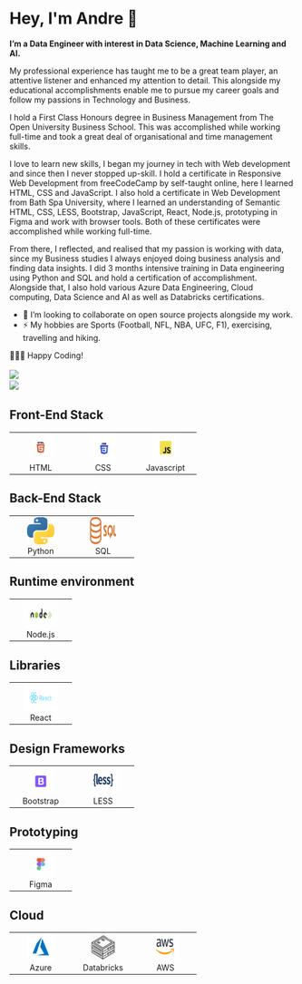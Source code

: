 <h1>Hey, I'm Andre 👋 </h1>
<strong>I’m a Data Engineer with interest in Data Science, Machine Learning and AI.</strong>

My professional experience has taught me to be a great team player, an attentive listener and enhanced my attention to detail. This alongside my educational accomplishments enable me to pursue my career goals and follow my passions in Technology and Business.

I hold a First Class Honours degree in Business Management from The Open University Business School. This was accomplished while working full-time and took a great deal of organisational and time management skills.

I love to learn new skills, I began my journey in tech with Web development and since then I never stopped up-skill. I hold a certificate in Responsive Web Development from freeCodeCamp by self-taught online, here I learned HTML, CSS and JavaScript. I also hold a certificate in Web Development from Bath Spa University, where I learned an understanding of Semantic HTML, CSS, LESS, Bootstrap, JavaScript, React, Node.js, prototyping in Figma and work with browser tools. Both of these certificates were accomplished while working full-time.

From there, I reflected, and realised that my passion is working with data, since my Business studies I always enjoyed doing business analysis and finding data insights.
I did 3 months intensive training in Data engineering using Python and SQL and hold a certification of accomplishment. Alongside that, I also hold various Azure Data Engineering, Cloud computing, Data Science and AI as well as Databricks certifications.


<ul>
<li>💞️ I’m looking to collaborate on open source projects alongside my work.</li>
<li>⚡️ My hobbies are Sports (Football, NFL, NBA, UFC, F1), exercising, travelling and hiking.</li>
</ul>
👨🏻‍💻 Happy Coding!


<br>
<br>
<img src="https://github-readme-stats.vercel.app/api/top-langs?username=andrecastropaiva&theme=dark"/>
<br>
<img src="https://github-readme-stats.vercel.app/api?username=andrecastropaiva&show_icons=true&theme=dark"/>

<h2>Front-End Stack</h2>
<table>
  <tr>
     <td align="center" width="96">
      <a href="https://html.com/">
        <img src="./logos/HTML.jpeg" width="48" height="48" alt="HTML logo" />
      </a>
      <br>HTML
    </td>
       <td align="center" width="96">
      <a href="https://www.w3.org/Style/CSS/Overview.en.html">
        <img src="./logos/CSS.jpeg" width="48" height="48" alt="CSS logo" />
      </a>
      <br>CSS
    </td>
      <td align="center" width="96">
      <a href="https://www.javascript.com/">
        <img src="./logos/Javascript.jpeg" width="48" height="48" alt="Javascript logo" />
      </a>
      <br>Javascript
    </td>
    </table>
    <h2>Back-End Stack</h2>
<table>
  <tr>
     <td align="center" width="96">
      <a href="https://www.python.org/">
        <img src="./logos/python.jpeg" width="48" height="48" alt="Python logo" />
      </a>
      <br>Python
    </td>
       <td align="center" width="96">
      <a href="https://en.wikipedia.org/wiki/SQL">
        <img src="./logos/sql.jpeg" width="48" height="48" alt="SQL logo" />
      </a>
         <br>SQL
    </td>
 </table>
    <h2> Runtime environment</h2>
    <table>
     <td align="center" width="96">
      <a href="https://nodejs.org/en/">
        <img src="./logos/node.jpeg" width="60" height="48" alt="Node logo" />
      </a>
      <br>Node.js
    </td>
    </table>
    <h2>Libraries</h2>
    <table>
    <td align="center" width="96">
      <a href="https://reactjs.org/" >
        <img src="./logos/React.jpeg" width="60" height="48" alt="React logo" />
      </a>
      <br>React
    </td>
  </table>
     <h2>Design Frameworks</h2>
    <table>
      <td align="center" width="96">
      <a href="https://getbootstrap.com/">
        <img src="./logos/Bootstrap.jpeg" width="48" height="48" alt="Bootstrap logo" />
      </a>
      <br>Bootstrap
    </td>
    <td align="center" width="96">
      <a href="https://lesscss.org/" >
        <img src="./logos/less.jpeg" width="60" height="48" alt="LESS logo" />
      </a>
      <br>LESS
    </td>
    </table>
    <h2>Prototyping</h2>
    <table>
    <td align="center" width="96">
      <a href="https://www.figma.com/" >
        <img src="./logos/figma.jpeg" width="48" height="48" alt="Figma logo" />
      </a>
      <br>Figma
    </td>
  </table>
    <h2>Cloud</h2>
    <table>
    <td align="center" width="96">
      <a href="https://azure.microsoft.com/en-us" >
        <img src="./logos/azure.png" width="48" height="48" alt="Azure logo" />
      </a>
      <br>Azure
    </td>
    <td align="center" width="96">
      <a href="https://www.databricks.com/" >
        <img src="./logos/databricks.png" width="48" height="48" alt="Databricks logo" />
      </a>
      <br>Databricks
    </td>
    <td align="center" width="96">
      <a href="https://aws.amazon.com/" >
        <img src="./logos/aws.png" width="48" height="48" alt="AWS logo" />
      </a>
      <br>AWS
    </td>
  </tr>
  </table>
